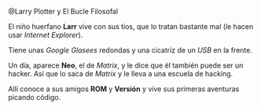
@Larry Plotter y El Bucle Filosofal

El niño huerfano **Larr** vive con sus tíos, que lo tratan bastante mal
(le hacen usar *Internet Explorer*).

Tiene unas *Google Glasees* redondas y una cicatriz de un *USB* en la frente.

Un día, aparece **Neo**, el de *Matrix*, y le dice que él también puede ser un hacker.
Así que lo saca de *Matrix* y le lleva a una escuela de hacking.

Allí conoce a sus amigos **ROM** y **Versión** y vive sus primeras aventuras picando código.
